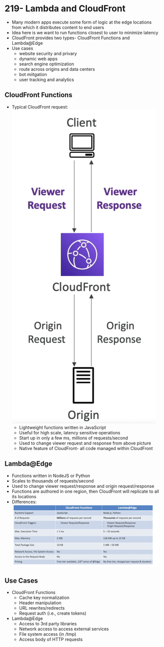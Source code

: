 # 219- Lambda and CloudFront
- Many modern apps execute some form of logic at the edge locations from which it distributes content to end users
- Idea here is we want to run functions closest to user to minimize latency
- CloudFront provides two types- CloudFront Functions and Lambda@Edge
- Use cases
	- website security and privary
	- dynamic web apps
	- search engine optimization
	- route across origins and data centers
	- bot miitgation
	- user tracking and analytics

## CloudFront Functions
- Typical CloudFront request:
  ![200](attachments/Pasted%20image%2020241009070801.png)
  - Lightweight functions written in JavaScript
  - Useful for high scale, latency sensitive operations
  - Start up in only a few ms, millions of requests/second
  - Used to change viewer request and response from above picture
  - Native feature of CloudFront- all code managed within CloudFront

## Lambda@Edge
- Functions written in NodeJS or Python
- Scales to thousands of requests/second
- Used to change viewer request/response and origin request/response
- Functions are authored in one region, then CloudFront will replicate to all its locations
- Differences:![](attachments/Pasted%20image%2020241009071154.png)

## Use Cases
- CloudFront Functions
	- Cache key normalization
	- Header manipulation
	- URL rewrites/redirects
	- Request auth (i.e., create tokens)
- Lambda@Edge
	- Access to 3rd party libraries
	- Network access to access external services
	- File system access (in /tmp)
	- Access body of HTTP requests